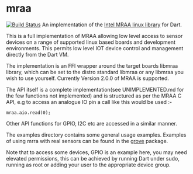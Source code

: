 # mraa
[![Build Status](https://github.com/shamblett/mraa/actions/workflows/ci.yml/badge.svg)](https://github.com/shamblett/mraa/actions/workflows/ci.yml)
An implementation of the [Intel MRAA linux library](https://iotdk.intel.com/docs/master/mraa/index.html) for Dart.

This is a full implementation of MRAA allowing low level access to sensor devices 
on a range of supported linux based boards and development environments. This
permits low level IOT device control and management directly from the Dart VM.

The implementation is an FFI wrapper around the target boards libmraa library, which can be set
to the distro standard libmraa or any libmraa you wish to use yourself.
Currently Version 2.0.0 of MRAA is supported.

The API itself is a complete implementation(see UNIMPLEMENTED.md for the few
functions not implemented) and is structured as per the MRAA C API, e.g 
to access an analogue IO pin a call like this would be used :-

```
mraa.aio.read(0);
```
Other API functions for GPIO, I2C etc are accessed in a similar manner.

The examples directory contains some general usage examples. Examples of using mrra with
real sensors can be found in the [grove](https://pub.dev/packages/grove) package. 

Note that to access some devices, GPIO is an example here, you may need
elevated permissions, this can be achieved by running Dart under sudo, running
as root or adding your user to the appropriate device group. 

